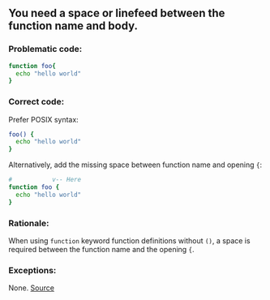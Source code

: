 ## You need a space or linefeed between the function name and body.

### Problematic code:

```sh
function foo{
  echo "hello world"
}
```

### Correct code:

Prefer POSIX syntax:
```sh
foo() {
  echo "hello world"
}
```

Alternatively, add the missing space between function name and opening `{`:
```sh
#           v-- Here
function foo {
  echo "hello world"
}
```
### Rationale:

When using `function` keyword function definitions without `()`, a space is required between the function name and the opening `{`.

### Exceptions:

None.
[Source](https://github.com/koalaman/shellcheck/wiki/SC1095)

